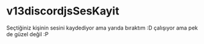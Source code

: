 # v13discordjsSesKayit
Seçtiğiniz kişinin sesini kaydediyor ama yarıda bıraktım :D çalışıyor ama pek de güzel değil :P
